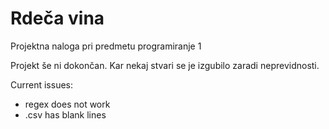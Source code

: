 # Rdeča vina
Projektna naloga pri predmetu programiranje 1

Projekt še ni dokončan. Kar nekaj stvari se je izgubilo zaradi neprevidnosti.

Current issues:
* regex does not work
* .csv has blank lines
